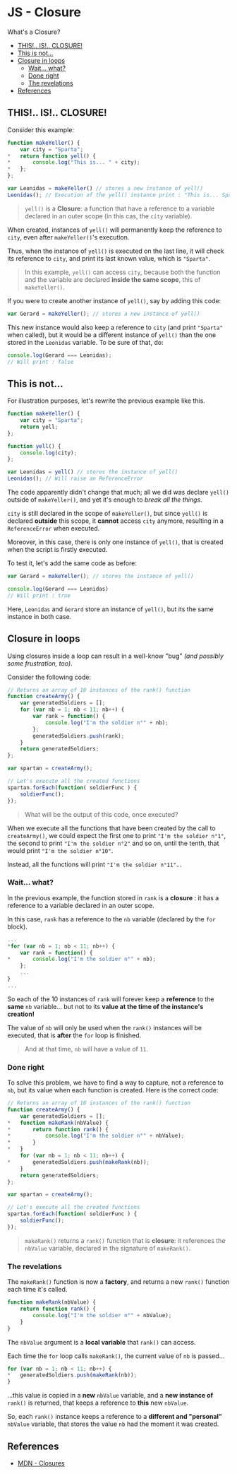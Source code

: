 # JS - Closure

<!-- slide-front-matter class: center, middle -->

What's a Closure?

<!-- START doctoc generated TOC please keep comment here to allow auto update -->
<!-- DON'T EDIT THIS SECTION, INSTEAD RE-RUN doctoc TO UPDATE -->


- [THIS!.. IS!.. CLOSURE!](#this-is-closure)
- [This is not...](#this-is-not)
- [Closure in loops](#closure-in-loops)
  - [Wait... what?](#wait-what)
  - [Done right](#done-right)
  - [The revelations](#the-revelations)
- [References](#references)

<!-- END doctoc generated TOC please keep comment here to allow auto update -->

## THIS!.. IS!.. CLOSURE!

Consider this example:

```javascript
function makeYeller() {
	var city = "Sparta";
*   return function yell() {
*       console.log("This is... " + city);
*   };
};

var Leonidas = makeYeller() // stores a new instance of yell()
Leonidas(); // Execution of the yell() instance print : "This is... Sparta"
```
> `yell()` is a **Closure**: a function that have a reference to a variable declared in an outer scope (in this cas, the `city` variable).

When created, instances of `yell()` will permanently keep the reference to `city`, even after `makeYeller()`'s execution.

Thus, when the instance of `yell()` is executed on the last line, it will check its reference to `city`, and print its last known value, which is `"Sparta"`.

<!-- slide-notes -->

> In this example, `yell()` can access `city`, because both the function and the variable are declared **inside the same scope**, this of `makeYeller()`.

If you were to create another instance of `yell()`, say by adding this code:

```javascript
var Gerard = makeYeller(); // stores a new instance of yell()
```
This new instance would also keep a reference to `city` (and print `"Sparta"` when called), but it would be a different instance of `yell()` than the one stored in the `Leonidas` variable. To be sure of that, do:

```javascript
console.log(Gerard === Leonidas);
// Will print : false
```

## This is not...

For illustration purposes, let's rewrite the previous example like this.

```javascript
function makeYeller() {
	var city = "Sparta";
    return yell;
};

function yell() {
    console.log(city);
};

var Leonidas = yell() // stores the instance of yell()
Leonidas(); // Will raise an ReferenceError
```

The code apparently didn't change that much; all we did was declare `yell()` outside of `makeYeller()`, and yet it's enough to _break all the things_.

`city` is still declared in the scope of `makeYeller()`, but since `yell()` is declared **outside** this scope, it **cannot** access `city` anymore, resulting in a `ReferenceError` when executed.

<!-- slide-notes -->

Moreover, in this case, there is only one instance of `yell()`, that is created when the script is firstly executed.

To test it, let's add the same code as before:

```javascript
var Gerard = makeYeller(); // stores the instance of yell()

console.log(Gerard === Leonidas)
// Will print : true
```
Here, `Leonidas` and `Gerard` store an instance of `yell()`, but its the same instance in both case.

## Closure in loops

Using closures inside a loop can result in a well-know "bug" _(and possibly some frustration, too)_.

Consider the following code:

```javascript
// Returns an array of 10 instances of the rank() function
function createArmy() {
	var generatedSoldiers = [];
	for (var nb = 1; nb < 11; nb++) {
		var rank = function() {
			console.log("I'm the soldier n°" + nb);
		};
		generatedSoldiers.push(rank);
	}
	return generatedSoldiers;
};

var spartan = createArmy();

// Let's execute all the created functions
spartan.forEach(function( soldierFunc ) {
	soldierFunc();
});
```
> What will be the output of this code, once executed?

<!-- slide-notes -->

When we execute all the functions that have been created by the call to `createArmy()`, we could expect the first one to print `"I'm the soldier n°1"`, the second to print `"I'm the soldier n°2"` and so on, until the tenth, that would print `"I'm the soldier n°10"`.

Instead, all the functions will print `"I'm the soldier n°11"`...

### Wait... what?

In the previous example, the function stored in `rank` is a **closure** : it has a reference to a variable declared in an outer scope.

In this case, `rank` has a reference to the `nb` variable (declared by the `for` block).

```javascript
...
*for (var nb = 1; nb < 11; nb++) {
	var rank = function() {
*       console.log("I'm the soldier n°" + nb);
	};
	...
}
...
```
So each of the 10 instances of `rank` will forever keep a **reference** to the **same** `nb` variable... but not to its **value at the time of the instance's creation!**

The value of `nb` will only be used when the `rank()` instances will be executed, that is **after** the `for` loop is finished.

> And at that time, `nb` will have a value of `11`.

### Done right

To solve this problem, we have to find a way to capture, not a reference to `nb`, but its value when each function is created. Here is the correct code: 

```javascript
// Returns an array of 10 instances of the rank() function
function createArmy() {
	var generatedSoldiers = [];
*   function makeRank(nbValue) {
*       return function rank() {
*           console.log("I'm the soldier n°" + nbValue);
*       }
*   }
	for (var nb = 1; nb < 11; nb++) {
*       generatedSoldiers.push(makeRank(nb));
	}
	return generatedSoldiers;
};

var spartan = createArmy();

// Let's execute all the created functions
spartan.forEach(function( soldierFunc ) {
	soldierFunc();
});
```
> `makeRank()` returns a `rank()` function that is **closure**: it references the `nbValue` variable, declared in the signature of `makeRank()`.

### The revelations

The `makeRank()` function is now a **factory**, and returns a new `rank()` function each time it's called.

```javascript
function makeRank(nbValue) {
    return function rank() {
        console.log("I'm the soldier n°" + nbValue);
    }
}
```

The `nbValue` argument is a **local variable** that `rank()` can access.

Each time the `for` loop calls `makeRank()`, the current value of `nb` is passed...

```javascript
for (var nb = 1; nb < 11; nb++) {
*   generatedSoldiers.push(makeRank(nb));
}
```
...this value is copied in a **new** `nbValue` variable, and a **new instance of** `rank()` is returned, that keeps a reference to **this** new `nbValue`.

So, each `rank()` instance keeps a reference to a **different and "personal"** `nbValue` variable, that stores the value `nb` had the moment it was created.

## References

<!-- slide-front-matter class: middle -->

* [MDN - Closures][closure]

[closure]: https://developer.mozilla.org/en-US/docs/Web/JavaScript/Closures